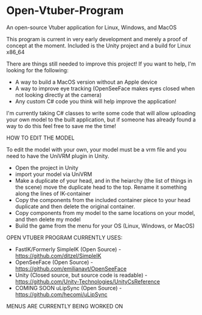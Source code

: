 # Open-Vtuber-Program
An open-source Vtuber application for Linux, Windows, and MacOS

This program is current in very early development and merely a proof of concept at the moment. Included is the Unity project and a build for Linux x86_64

There are things still needed to improve this project! If you want to help, I'm looking for the following:
- A way to build a MacOS version without an Apple device
- A way to improve eye tracking (OpenSeeFace makes eyes closed when not looking directly at the camera)
- Any custom C# code you think will help improve the application!

I'm currently taking C# classes to write some code that will allow uploading your own model to the built application, but if someone has already found a way to do this feel free to save me the time!

HOW TO EDIT THE MODEL

To edit the model with your own, your model must be a vrm file and you need to have the UniVRM plugin in Unity.
- Open the project in Unity
- import your model via UniVRM
- Make a duplicate of your head, and in the heiarchy (the list of things in the scene) move the duplicate head to the top. Rename it something along the lines of IK-container
- Copy the components from the included container piece to your head duplicate and then delete the original container.
- Copy components from my model to the same locations on your model, and then delete my model
- Build the game from the menu for your OS (Linux, Windows, or MacOS)

OPEN VTUBER PROGRAM CURRENTLY USES:
- FastIK/Formerly SimpleIK (Open Source) - https://github.com/ditzel/SimpleIK
- OpenSeeFace (Open Source) - https://github.com/emilianavt/OpenSeeFace
- Unity (Closed source, but source code is readable) - https://github.com/Unity-Technologies/UnityCsReference
- COMING SOON uLipSync (Open Source) - https://github.com/hecomi/uLipSync

MENUS ARE CURRENTLY BEING WORKED ON
